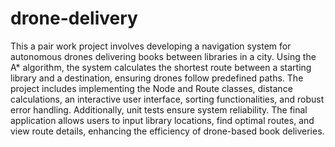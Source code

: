 # drone-delivery

This a pair work project involves developing a navigation system for autonomous drones delivering books between libraries in a city. Using the A* algorithm, the system calculates the shortest route between a starting library and a destination, ensuring drones follow predefined paths. The project includes implementing the Node and Route classes, distance calculations, an interactive user interface, sorting functionalities, and robust error handling. Additionally, unit tests ensure system reliability. The final application allows users to input library locations, find optimal routes, and view route details, enhancing the efficiency of drone-based book deliveries.
